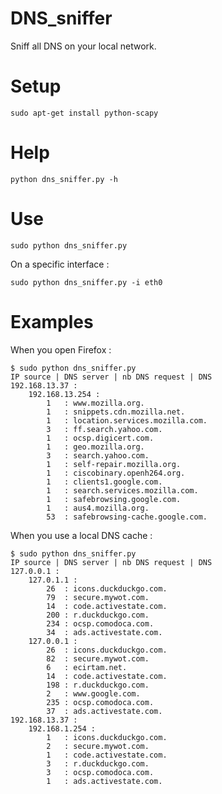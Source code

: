 # DNS_sniffer
Sniff all DNS on your local network.
  
Setup
=====
  
```
sudo apt-get install python-scapy
```
  
Help
====
  
```
python dns_sniffer.py -h
```

Use
===

```
sudo python dns_sniffer.py
```
  
On a specific interface :
```
sudo python dns_sniffer.py -i eth0
```

Examples
========
  
When you open Firefox :  
```
$ sudo python dns_sniffer.py
IP source | DNS server | nb DNS request | DNS
192.168.13.37 :
	192.168.13.254 :
		1	: www.mozilla.org.
		1	: snippets.cdn.mozilla.net.
		1	: location.services.mozilla.com.
		3	: ff.search.yahoo.com.
		1	: ocsp.digicert.com.
		1	: geo.mozilla.org.
		3	: search.yahoo.com.
		1	: self-repair.mozilla.org.
		1	: ciscobinary.openh264.org.
		1	: clients1.google.com.
		1	: search.services.mozilla.com.
		1	: safebrowsing.google.com.
		1	: aus4.mozilla.org.
		53	: safebrowsing-cache.google.com.

```
  
When you use a local DNS cache :  
```
$ sudo python dns_sniffer.py
IP source | DNS server | nb DNS request | DNS
127.0.0.1 :
	127.0.1.1 :
		26	: icons.duckduckgo.com.
		79	: secure.mywot.com.
		14	: code.activestate.com.
		200	: r.duckduckgo.com.
		234	: ocsp.comodoca.com.
		34	: ads.activestate.com.
	127.0.0.1 :
		26	: icons.duckduckgo.com.
		82	: secure.mywot.com.
		6	: ecirtam.net.
		14	: code.activestate.com.
		198	: r.duckduckgo.com.
		2	: www.google.com.
		235	: ocsp.comodoca.com.
		37	: ads.activestate.com.
192.168.13.37 :
	192.168.1.254 :
		1	: icons.duckduckgo.com.
		2	: secure.mywot.com.
		1	: code.activestate.com.
		3	: r.duckduckgo.com.
		3	: ocsp.comodoca.com.
		1	: ads.activestate.com.

```